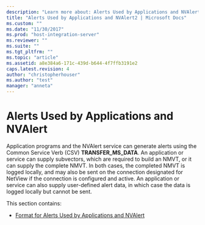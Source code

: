 ```yaml
---
description: "Learn more about: Alerts Used by Applications and NVAlert"
title: "Alerts Used by Applications and NVAlert2 | Microsoft Docs"
ms.custom: ""
ms.date: "11/30/2017"
ms.prod: "host-integration-server"
ms.reviewer: ""
ms.suite: ""
ms.tgt_pltfrm: ""
ms.topic: "article"
ms.assetid: a8e384a6-171c-439d-b644-4f7ffb3191e2
caps.latest.revision: 4
author: "christopherhouser"
ms.author: "test"
manager: "anneta"
---
```

# Alerts Used by Applications and NVAlert
Application programs and the NVAlert service can generate alerts using the Common Service Verb (CSV) **TRANSFER_MS_DATA**. An application or service can supply subvectors, which are required to build an NMVT, or it can supply the complete NMVT. In both cases, the completed NMVT is logged locally, and may also be sent on the connection designated for NetView if the connection is configured and active. An application or service can also supply user-defined alert data, in which case the data is logged locally but cannot be sent.  
  
 This section contains:  
  
-   [Format for Alerts Used by Applications and NVAlert](../core/format-for-alerts-used-by-applications-and-nvalert1.md)
